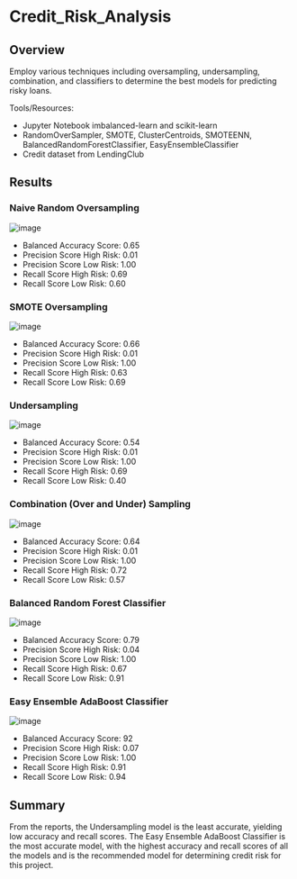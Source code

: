 # Credit_Risk_Analysis

## Overview

Employ various techniques including oversampling, undersampling, combination, and classifiers to determine the best models for predicting risky loans.

Tools/Resources:
-	Jupyter Notebook imbalanced-learn and scikit-learn
-	RandomOverSampler, SMOTE, ClusterCentroids, SMOTEENN, BalancedRandomForestClassifier, EasyEnsembleClassifier
-	Credit dataset from LendingClub

## Results

### Naive Random Oversampling

![image](https://user-images.githubusercontent.com/78892035/124388603-94e09380-dcb1-11eb-8eab-0173627cbe18.png)

- Balanced Accuracy Score: 0.65
- Precision Score High Risk: 0.01
- Precision Score Low Risk: 1.00
- Recall Score High Risk: 0.69
- Recall Score Low Risk: 0.60


### SMOTE Oversampling

![image](https://user-images.githubusercontent.com/78892035/124388627-b6417f80-dcb1-11eb-946d-ad2b32645131.png)

- Balanced Accuracy Score: 0.66
- Precision Score High Risk: 0.01
- Precision Score Low Risk: 1.00
- Recall Score High Risk: 0.63
- Recall Score Low Risk: 0.69


### Undersampling

![image](https://user-images.githubusercontent.com/78892035/124388661-ceb19a00-dcb1-11eb-9bad-730730a074ab.png)

- Balanced Accuracy Score: 0.54
- Precision Score High Risk: 0.01
- Precision Score Low Risk: 1.00
- Recall Score High Risk: 0.69
- Recall Score Low Risk: 0.40


### Combination (Over and Under) Sampling

![image](https://user-images.githubusercontent.com/78892035/124388674-e426c400-dcb1-11eb-9b12-836234b784e8.png)

- Balanced Accuracy Score: 0.64
- Precision Score High Risk: 0.01
- Precision Score Low Risk: 1.00
- Recall Score High Risk: 0.72
- Recall Score Low Risk: 0.57


### Balanced Random Forest Classifier

![image](https://user-images.githubusercontent.com/78892035/124388783-5b5c5800-dcb2-11eb-905c-27bb52d668c7.png)

- Balanced Accuracy Score: 0.79
- Precision Score High Risk: 0.04
- Precision Score Low Risk: 1.00
- Recall Score High Risk: 0.67
- Recall Score Low Risk: 0.91


### Easy Ensemble AdaBoost Classifier

![image](https://user-images.githubusercontent.com/78892035/124388911-f48b6e80-dcb2-11eb-9159-d9ffb8f4423a.png)

- Balanced Accuracy Score: 92
- Precision Score High Risk: 0.07
- Precision Score Low Risk: 1.00
- Recall Score High Risk: 0.91
- Recall Score Low Risk: 0.94

## Summary

From the reports, the Undersampling model is the least accurate, yielding low accuracy and recall scores. The Easy Ensemble AdaBoost Classifier is the most accurate model, with the highest accuracy and recall scores of all the models and is the recommended model for determining credit risk for this project. 
